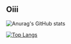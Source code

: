 ## Oiii



![Anurag's GitHub stats](https://github-readme-stats.vercel.app/api?username=ViniS0usa&count_private=true&card_width=350px&show_icons=true&theme=radical)

[![Top Langs](https://github-readme-stats.vercel.app/api/top-langs/?username=ViniS0usa&layout=compact&theme=radical)](https://github.com/Vinis0usa/github-readme-stats)


  
